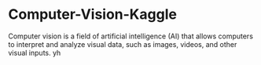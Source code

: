 # Computer-Vision-Kaggle
Computer vision is a field of artificial intelligence (AI) that allows computers to interpret and analyze visual data, such as images, videos, and other visual inputs. 
yh
